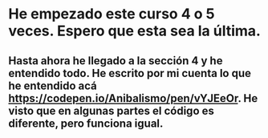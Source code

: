 # He empezado este curso 4 o 5 veces. Espero que esta sea la última.

## Hasta ahora he llegado a la sección 4 y he entendido todo. He escrito por mi cuenta lo que he entendido acá https://codepen.io/Anibalismo/pen/vYJEeOr. He visto que en algunas partes el código es diferente, pero funciona igual.
